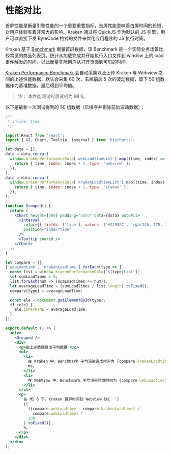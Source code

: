 # 性能对比

首屏性能是衡量引擎性能的一个重要重要指标，首屏性能意味着白屏时间的长短，对用户体验有着非常大的影响。Kraken 通过将 QuickJS 作为默认的 JS 引擎，用户可以直接下发 ByteCode 格式的文件来优化应用程序的 JS 执行时间。

Kraken 基于 [Benchmark](https://github.com/openkraken/kraken/tree/main/performance_tests/benchmark) 衡量首屏数据，该 Benchmark 是一个实际业务场景比较常见的商品列表页。统计从加载完成并开始执行入口文件到 window 上的 load 事件触发的时间，以此衡量实际用户从打开页面到可见的时间。

[Kraken Performance Benchmark](https://github.com/openkraken/kraken/blob/main/scripts/run_benchmark.js) 会自动采集以及上传 Kraken 与 Webview 之间的上述性能数据，默认会采集 60 次，去掉前后 5 次的波动数据，留下 50 组数据作为基准数据，最后得到平均值。

> 注： 本性能测试的测试机为 MI 6。

以下是最新一次测试得到的 50 组数据（已排序并剔除前后波动数据）：

<div>

```jsx
/**
 * inline: true
 */

import React from 'react';
import { G2, Chart, Tooltip, Interval } from 'bizcharts';

let data = [];
data = data.concat(
  window.krakenPerformanceData['webLoadtimeList'].map((time, index) => {
    return { time, index: index + 1, type: 'webview' };
  }),
);
data = data.concat(
  window.krakenPerformanceData['krakenLoadtimeList'].map((time, index) => {
    return { time, index: index + 1, type: 'kraken' };
  }),
);

function Grouped() {
  return (
    <Chart height={500} padding="auto" data={data} autoFit>
      <Interval
        color={{ fields: ['type'], values: ['#2295EC', 'rgb(246, 175, 31)'] }}
        position="index*time"
      />
      <Tooltip shared />
    </Chart>
  );
}

let compare = {};
['webLoadtime', 'krakenLoadtime'].forEach(type => {
  const list = window.krakenPerformanceData[`${type}List`];
  let sumLoadTimes = 0;
  list.forEach(num => (sumLoadTimes += num));
  let averageLoadTime = (sumLoadTimes / list.length).toFixed();
  compare[type] = averageLoadTime;

  const ele = document.getElementById(type);
  if (ele) {
    ele.innerHTML = averageLoadTime;
  }
});

export default () => (
  <div>
    <Grouped />
    <div>
      <p>由上述数据得出平均数据 </p>
      <ul>
        <li>
          在 Kraken 中，Benchmark 平均渲染完成时间为 {compare.krakenLoadtime}{' '}
          ms。
        </li>
        <li>
          在 WebView 中，Benchmark 平均渲染完成时间为 {compare.webLoadtime} ms。
        </li>
      </ul>
      <p>
        在 MI 6 下，Kraken 首屏时间较 WebView 快{' '}
        {(
          ((compare.webLoadtime - compare.krakenLoadtime) /
            compare.webLoadtime) *
          100
        ).toFixed()}
        %。
      </p>
    </div>
  </div>
);
```

</div>
